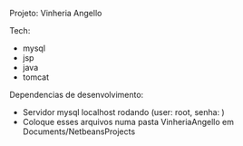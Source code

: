 Projeto: Vinheria Angello

Tech:

- mysql
- jsp
- java
- tomcat

Dependencias de desenvolvimento:

- Servidor mysql localhost rodando (user: root, senha: )
- Coloque esses arquivos numa pasta VinheriaAngello em Documents/NetbeansProjects